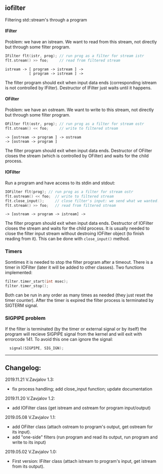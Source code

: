 ## iofilter

Filtering std::stream's through a program

#### IFilter

Problem: we have an istream. We want to read from this stream, not
directly but through some filter program.

```c++
IFilter flt(istr, prog); // run prog as a filter for stream istr
flt.stream() >> foo;     // read from filtered stream
```

```
istream -> [ program -> istream ] ->
           [ program -> istream ] ->
```

The filter program should exit when input data ends
(corresponding istream is not controlled by IFilter).
Destructor of IFilter just waits until it happens.

#### OFilter

Problem: we have an ostream. We want to write to this stream, not
directly but through some filter program.

```c++
OFilter flt(ostr, prog); // run prog as a filter for stream ostr
flt.stream() << foo;     // write to filtered stream
```

```
-> [ostream -> program ] -> ostream
-> [ostream -> program ]
```

The filter program should exit when input data ends. Destructor of
OFilter closes the stream (which is controlled by OFilter) and waits for
the child process.

#### IOFilter

Run a program and have access to its stdin and stdout:
```c++
IOFilter flt(prog); // run prog as a filter for stream ostr
flt.ostream() << foo;  // write to filtered stream
flt.close_input();     // close filter's input: we send what we wanted.
flt.stream() >> foo;   // read from filtered stream
```

```
-> [ostream -> program -> istream] ->
```

The filter program should exit when input data ends.
Destructor of IOFilter closes the stream and waits for the
child process. It is usually needed to close the filter input
stream without destroing IOFilter object (to finish reading from it).
This can be done with `close_input()` method.

### Timers

Somtimes it is needed to stop the filter program after a timeout. There
is a timer in IOFilter (later it will be added to other classes). Two
functions implemented:
```c++
filter.timer_start(int msec);
filter.timer_stop();
```

Both can be run in any order as many times as needed (they just reset
the timer counter). After the timer is expired the filter process is
terminated by SIGTERM signal.

### SIGPIPE problem

If the filter is terminated (by the timer or external signal or by itself)
the program will recieve SIGPIPE signal from the kernel and will exit with
errorcode 141. To avoid this one can ignore the signal:
```c++
  signal(SIGPIPE, SIG_IGN);
```

------------
## Changelog:

2019.11.21 V.Zavjalov 1.3:
- fix process handling; add close_input function;
  update documentation

2019.11.20 V.Zavjalov 1.2:
- add IOFilter class (get istream and ostream for
  program input/output)

2019.05.08 V.Zavjalov 1.1:
- add OFilter class (attach ostream to program's output,
  get ostream for its input).
- add "one-side" filters (run program and read its output,
  run program and write to its input)

2019.05.02 V.Zavjalov 1.0:
- First version:
  IFilter class (attach istream to program's input,
  get istream from its output).
